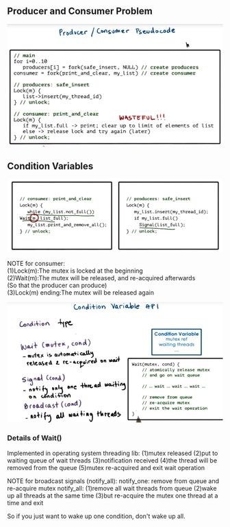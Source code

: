 ## Producer and Consumer Problem

![](/assets/producer_consumer_problem.png)

## Condition Variables

![](/assets/condition_variables_example.png)

NOTE for consumer:  
\(1\)Lock\(m\):The mutex is locked at the beginning  
\(2\)Wait\(m\):The mutex will be released, and re-acquired afterwards  
\(So that the producer can produce\)  
\(3\)Lock\(m\) ending:The mutex will be released again

![](/assets/condition_variables_api.png)

### Details of Wait()
Implemented in operating system threading lib:
(1)mutex released
(2)put to waiting queue of wait threads 
(3)notification received
(4)the thread will be removed from the queue
(5)mutex re-acquired and exit wait operation

NOTE for broadcast signals (notify_all):
notify_one: remove from queue and re-acquire mutex
notify_all: 
(1)remove all wait threads from queue
(2)wake up all threads at the same time
(3)but re-acquire the mutex one thread at a time and exit

So if you just want to wake up one condition, don't wake up all.